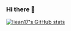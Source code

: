 ### Hi there 👋

[![liean17's GitHub stats](https://github-readme-stats.vercel.app/api?username=liean17)](https://github.com/liean17/github-readme-stats)

<!--
**liean17/liean17** is a ✨ _special_ ✨ repository because its `README.md` (this file) appears on your GitHub profile.

Here are some ideas to get you started:

- 🔭 I’m currently working on ...
- 🌱 I’m currently learning ...
- 👯 I’m looking to collaborate on ...
- 🤔 I’m looking for help with ...
- 💬 Ask me about ...
- 📫 How to reach me: ...
- 😄 Pronouns: ...
- ⚡ Fun fact: ...
-->


